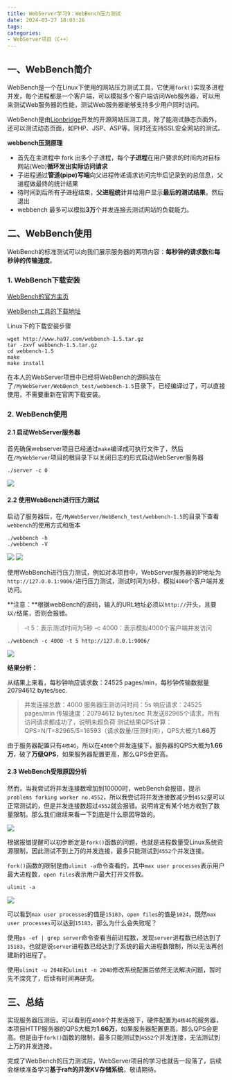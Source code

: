 ```yaml
---
title: WebServer学习9：WebBench压力测试
date: 2024-03-27 18:03:26
tags:
categories:
- WebServer项目（C++）
---
```


## 一、WebBench简介

WebBench是一个在Linux下使用的网站压力测试工具，它使用`fork()`实现多进程并发，每个进程都是一个客户端，可以模拟多个客户端访问Web服务器，可以用来测试Web服务器的性能，测试Web服务器能够支持多少用户同时访问。

WebBench是由[Lionbridge](https://www.lionbridge.com/)开发的开源网站压测工具，除了能测试静态页面外，还可以测试动态页面，如PHP、JSP、ASP等。同时还支持SSL安全网站的测试。

**webbench压测原理**

- ⾸先在主进程中 fork 出多个⼦进程，每个**子进程**在用户要求的时间内对目标网站(Web)**循环发出实际访问请求**
- 子进程通过**管道(pipe)写端**向父进程传递请求访问完毕后记录到的总信息，⽗进程做最终的统计结果
- 待时间到后所有子进程结束，**父进程统计**并给用户显示**最后的测试结果**，然后退出
- webbench 最多可以模拟**3万**个并发连接去测试⽹站的负载能⼒。

## 二、WebBench使用

WebBench的标准测试可以向我们展示服务器的两项内容：**每秒钟的请求数**和**每秒钟的传输速度**。

### 1. WebBench下载安装

[WebBench的官方主页](http://home.tiscali.cz/~cz210552/webbench)

[WebBench工具的下载地址](http://www.ha97.com/webbench-1.5.tar.gz)

Linux下的下载安装步骤

```shell
wget http://www.ha97.com/webbench-1.5.tar.gz
tar -zxvf webbench-1.5.tar.gz
cd webbench-1.5
make
make install
```

在本人的WebServer项目中已经将WebBench的源码放在了`/MyWebServer/WebBench_test/webbench-1.5`目录下，已经编译过了，可以直接使用，不需要重新在官网下载安装。

### 2. WebBench使用

#### 2.1 启动WebServer服务器

首先确保webserver项目已经通过`make`编译成可执行文件了，然后在`/MyWebServer`项目的根目录下以关闭日志的形式启动WebServer服务器

```shell
./server -c 0
```

<img src="webBench_runserver.png">

#### 2.2 使用WebBench进行压力测试

启动了服务器后，在`/MyWebServer/WebBench_test/webbench-1.5`的目录下查看`webbench`的使用方式和版本

```shell
./webbench -h
./webbench -V
```

<img src="webBench_help.png">

<img src="webBench_version.png">

使用WebBench进行压力测试，例如对本项目中，WebServer服务器的IP地址为`http://127.0.0.1:9006/`进行压力测试，测试时间为`5`秒，模拟`4000`个客户端并发访问。

**注意：**根据webBench的源码，输入的URL地址必须以`http://`开头，且要以`/`结尾，否则会报错。

> -t 5：表示测试时间为5秒
> -c 4000：表示模拟4000个客户端并发访问

```shell
./webbench -c 4000 -t 5 http://127.0.0.1:9006/
```

<img src="webBench_test4000.png">


**结果分析：**

从结果上来看，每秒钟响应请求数：24525 pages/min，每秒钟传输数据量20794612 bytes/sec.

> 并发连接总数：4000
> 服务器压测访问时间：5s
> 响应请求：24525 pages/min
> 传输速度：20794612 bytes/sec
> 共发送82965个请求，所有访问请求都成功了，说明未超负荷
> 测试结果QPS计算：QPS=N/T=82965/5=16593（请求数量/压测时间），QPS大概为**1.66万**

由于服务器配置只有`4核4G`，所以在`4000`个并发连接下，服务器的QPS大概为**1.66万**，破了**万级QPS**，如果服务器配置更高，那么QPS会更高。

#### 2.3 WebBench受限原因分析

然而，当我尝试将并发连接数增加到10000时，webBench会报错，提示`problems forking worker no.4552`，所以我尝试将并发连接数减少到`4552`是可以正常测试的，但是并发连接数超过`4552`就会报错。说明肯定有某个地方收到了数量限制。那么我们继续来看一下到底是什么原因导致的。

<img src="webBench_test10000.png">

根据报错提醒可以初步断定是`fork()`函数的问题，也就是进程数量受Linux系统资源限制，因此测试不到上万的并发连接，最多只能测试到`4552`个并发连接。

`fork()`函数的限制是由`ulimit -a`命令查看的，其中`max user processes`表示用户最大进程数，`open files`表示用户最大打开文件数。

```shell
ulimit -a
```

<img src="webBench_testlimit1.png">

可以看到`max user processes`的值是`15183`，`open files`的值是`1024`，既然`max user processes`可以达到`15183`，那么为什么会失败呢？

使用`ps -ef | grep server`命令查看当前进程数，发现`server`进程数已经达到了`15183`，也就是说`server`进程数已经达到了系统的最大进程数限制，所以无法再创建新的进程了。

使用`ulimit -u 2048`和`ulimit -n 2048`修改系统配置后依然无法解决问题，暂时先不深究了，后续有时间再研究。


## 三、总结

实现服务器压测后，可以看到在`4000`个并发连接下，硬件配置为`4核4G`的服务器，本项目HTTP服务器的QPS大概为**1.66万**，如果服务器配置更高，那么QPS会更高。但是由于`fork()`函数的限制，最多只能测试到`4552`个并发连接，无法测试到上万的并发连接。

完成了WebBench的压力测试后，WebServer项目的学习也就告一段落了，后续会继续准备学习**基于raft的并发KV存储系统**，敬请期待。